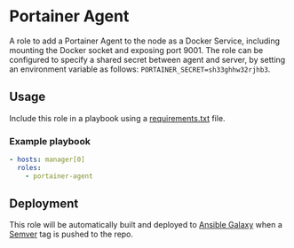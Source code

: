 # Portainer Agent

A role to add a Portainer Agent to the node as a Docker Service, including mounting the Docker socket and exposing port 9001. The role can be configured to specify a shared secret between agent and server, by setting an environment variable as follows: `PORTAINER_SECRET=sh33ghhw32rjhb3`.

## Usage

Include this role in a playbook using a [requirements.txt](https://galaxy.ansible.com/docs/using/installing.html#installing-multiple-roles-from-a-file) file.

### Example playbook

```yaml
- hosts: manager[0]
  roles:
    - portainer-agent
```

## Deployment

This role will be automatically built and deployed to [Ansible Galaxy](https://galaxy.ansible.com/gendall) when a [Semver](https://semver.org) tag is pushed to the repo.
